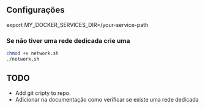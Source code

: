 ## Configurações

 export MY_DOCKER_SERVICES_DIR=/your-service-path


### Se não tiver uma rede dedicada crie uma

```bash
chmod +x network.sh
./network.sh
```

## TODO
 - Add git cripty to repo.
 - Adicionar na documentação como verificar se existe uma rede dedicada
